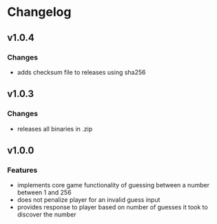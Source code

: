 # Changelog

## v1.0.4
### Changes
- adds checksum file to releases using sha256

## v1.0.3
### Changes
- releases all binaries in .zip

## v1.0.0
### Features
- implements core game functionality of guessing between a number between 1 and 256
- does not penalize player for an invalid guess input
- provides response to player based on number of guesses it took to discover the number